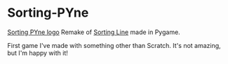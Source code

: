 # Sorting-PYne
 [Sorting PYne logo](sorting_pine_logo.png)
 Remake of [Sorting Line](https://nickkoepr.itch.io/sortingline) made in Pygame.
 
 First game I've made with something other than Scratch. It's not amazing, but I'm happy with it!
